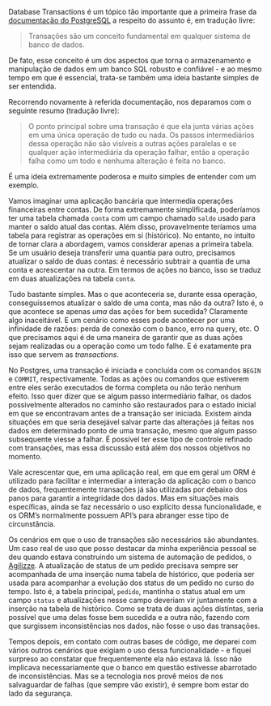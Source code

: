 Database Transactions é um tópico tão importante que a primeira frase da [documentação do PostgreSQL](https://www.postgresql.org/docs/current/tutorial-transactions.html) a respeito do assunto é, em tradução livre:

> Transações são um conceito fundamental em qualquer sistema de banco de dados.

De fato, esse conceito é um dos aspectos que torna o armazenamento e manipulação de dados em um banco SQL robusto e confiável - e ao mesmo tempo em que é essencial, trata-se também uma ideia bastante simples de ser entendida.

Recorrendo novamente à referida documentação, nos deparamos com o seguinte resumo (tradução livre):

> O ponto principal sobre uma transação é que ela junta várias ações em uma única operação de tudo ou nada. Os passos intermediários dessa operação não são visíveis a outras ações paralelas e se qualquer ação intermediária da operação falhar, então a operação falha como um todo e nenhuma alteração é feita no banco.

É uma ideia extremamente poderosa e muito simples de entender com um exemplo.

Vamos imaginar uma aplicação bancária que intermedia operações financeiras entre contas. De forma extremamente simplificada, poderíamos ter uma tabela chamada `conta` com um campo chamado `saldo` usado para manter o saldo atual das contas. Além disso, provavelmente teríamos uma tabela para registrar as operações em si (histórico). No entanto, no intuito de tornar clara a abordagem, vamos considerar apenas a primeira tabela.
Se um usuário deseja transferir uma quantia para outro, precisamos atualizar o saldo de duas contas: é necessário subtrair a quantia de uma conta e acrescentar na outra. Em termos de ações no banco, isso se traduz em duas atualizações na tabela `conta`.

Tudo bastante simples. Mas o que aconteceria se, durante essa operação, conseguíssemos atualizar o saldo de uma conta, mas não da outra? Isto é, o que acontece se apenas _uma_ das ações for bem sucedida? Claramente algo inaceitável. E um cenário como esses pode acontecer por uma infinidade de razões: perda de conexão com o banco, erro na query, etc. O que precisamos aqui é de uma maneira de garantir que as duas ações sejam realizadas ou a operação como um todo falhe. E é exatamente pra isso que servem as _transactions_.

No Postgres, uma transação é iniciada e concluída com os comandos `BEGIN` e `COMMIT`, respectivamente. Todas as ações ou comandos que estiverem entre eles serão executados de forma completa ou não terão nenhum efeito. Isso quer dizer que se algum passo intermediário falhar, os dados possivelmente alterados no caminho são restaurados para o estado inicial em que se encontravam antes de a transação ser iniciada. Existem ainda situações em que seria desejável salvar parte das alterações já feitas nos dados em determinado ponto de uma transação, mesmo que algum passo subsequente viesse a falhar. É possível ter esse tipo de controle refinado com transações, mas essa discussão está além dos nossos objetivos no momento.

Vale acrescentar que, em uma aplicação real, em que em geral um ORM é utilizado para facilitar e intermediar a interação da aplicação com o banco de dados, frequentemente transações já são utilizadas por debaixo dos panos para garantir a integridade dos dados. Mas em situações mais específicas, ainda se faz necessário o uso explícito dessa funcionalidade, e os ORM’s normalmente possuem API’s para abranger esse tipo de circunstância.

Os cenários em que o uso de transações são necessários são abundantes. Um caso real de uso que posso destacar da minha experiência pessoal se deu quando estava construindo um sistema de automação de pedidos, o [Agilizze](https://www.instagram.com/agilizze.app). A atualização de status de um pedido precisava sempre ser acompanhada de uma inserção numa tabela de histórico, que poderia ser usada para acompanhar a evolução dos status de um pedido no curso do tempo. Isto é, a tabela principal, `pedido`, mantinha o status atual em um campo `status` e atualizações nesse campo deveriam vir juntamente com a inserção na tabela de histórico. Como se trata de duas ações distintas, seria possível que uma delas fosse bem sucedida e a outra não, fazendo com que surgissem inconsistências nos dados, não fosse o uso das transações.

Tempos depois, em contato com outras bases de código, me deparei com vários outros cenários que exigiam o uso dessa funcionalidade - e fiquei surpreso ao constatar que frequentemente ela não estava lá. Isso não implicava necessariamente que o banco em questão estivesse abarrotado de inconsistências. Mas se a tecnologia nos provê meios de nos salvaguardar de falhas (que sempre vão existir), é sempre bom estar do lado da segurança.
